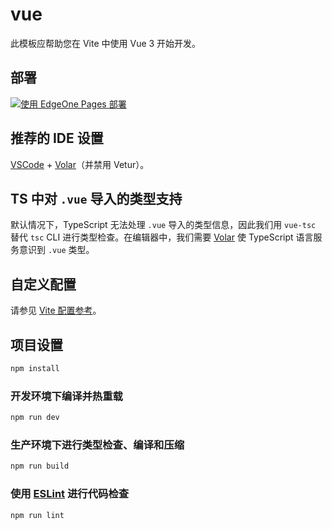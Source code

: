 # vue

此模板应帮助您在 Vite 中使用 Vue 3 开始开发。

## 部署

[![使用 EdgeOne Pages 部署](https://cdnstatic.tencentcs.com/edgeone/pages/deploy.svg)](https://console.cloud.tencent.com/edgeone/pages/new?from=github&template=vue-template)

## 推荐的 IDE 设置

[VSCode](https://code.visualstudio.com/) + [Volar](https://marketplace.visualstudio.com/items?itemName=Vue.volar)（并禁用 Vetur）。

## TS 中对 `.vue` 导入的类型支持

默认情况下，TypeScript 无法处理 `.vue` 导入的类型信息，因此我们用 `vue-tsc` 替代 `tsc` CLI 进行类型检查。在编辑器中，我们需要 [Volar](https://marketplace.visualstudio.com/items?itemName=Vue.volar) 使 TypeScript 语言服务意识到 `.vue` 类型。

## 自定义配置

请参见 [Vite 配置参考](https://vitejs.dev/config/)。

## 项目设置

```sh
npm install
```

### 开发环境下编译并热重载

```sh
npm run dev
```

### 生产环境下进行类型检查、编译和压缩

```sh
npm run build
```

### 使用 [ESLint](https://eslint.org/) 进行代码检查

```sh
npm run lint
```